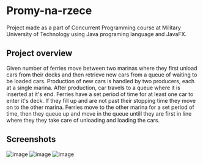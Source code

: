 # Promy-na-rzece
Project made as a part of Concurrent Programming course at Military University of Technology using Java programing language and JavaFX.

## Project overview
Given number of ferries move between two marinas where they first unload cars from their decks and then retrieve new cars from a queue of waiting to be loaded cars.
Production of new cars is handled by two producers, each at a single marina. After production, car travels to a queue where it is inserted at it's end.
Ferries have a set period of time for at least one car to enter it's deck. If they fill up and are not past their stopping time they move on to the other marina. Ferries move to the other marina for a set period of time, then they queue up and move in the queue untill they are first in line where they they take care of unloading and loading the cars.

## Screenshots
![image](https://user-images.githubusercontent.com/73967066/222804891-833f401f-ea59-49cf-a94b-0dc6b43f2900.png)
![image](https://user-images.githubusercontent.com/73967066/222804945-235ce0b1-66d4-4122-ab4c-a006cb9298c4.png)
![image](https://user-images.githubusercontent.com/73967066/222805000-943caaa7-5a5d-4565-b51a-10c5cd3c67a8.png)
